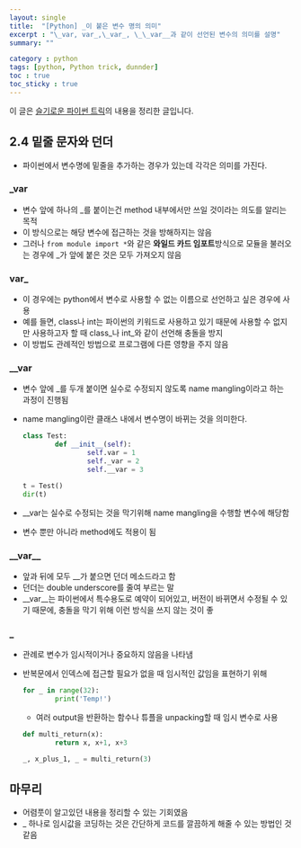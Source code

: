 ```yaml
---
layout: single
title:  "[Python] _이 붙은 변수 명의 의미"
excerpt : "\_var, var_,\_var_, \_\_var__과 같이 선언된 변수의 의미를 설명"
summary: ""

category : python
tags: [python, Python trick, dunnder]
toc : true
toc_sticky : true
---
```

이 글은 [슬기로운 파이썬 트릭](https://www.aladin.co.kr/shop/wproduct.aspx?ItemId=179118176)의 내용을 정리한 글입니다.

## 2.4 밑줄 문자와 던더

- 파이썬에서 변수명에 밑줄을 추가하는 경우가 있는데 각각은 의미를 가진다.

### _var

- 변수 앞에 하나의 _를 붙이는건 method 내부에서만 쓰일 것이라는 의도를 알리는 목적
- 이 방식으로는 해당 변수에 접근하는 것을 방해하지는 않음
- 그러나 `from module import *`와 같은 **와일드 카드 임포트**방식으로 모듈을 불러오는 경우에 _가 앞에 붙은 것은 모두 가져오지 않음

### var_

- 이 경우에는 python에서 변수로 사용할 수 없는 이름으로 선언하고 싶은 경우에 사용
- 예를 들면, class나 int는 파이썬의 키워드로 사용하고 있기 때문에 사용할 수 없지만 사용하고자 할 때 class_나 int_와 같이 선언해 충돌을 방지
- 이 방법도 관례적인 방법으로 프로그램에 다른 영향을 주지 않음

### __var

- 변수 앞에 _를 두개 붙이면 실수로 수정되지 않도록 name mangling이라고 하는 과정이 진행됨
- name mangling이란 클래스 내에서 변수명이 바뀌는 것을 의미한다.

    ```python
    class Test:
            def __init__(self):
                    self.var = 1
                    self._var = 2
                    self.__var = 3

    t = Test()
    dir(t)
    ```

- __var는 실수로 수정되는 것을 막기위해 name mangling을 수행할 변수에 해당함
- 변수 뿐만 아니라 method에도 적용이 됨

### \_\_var__

- 앞과 뒤에 모두 __가 붙으면 던더 메소드라고 함
- 던더는 double underscore를 줄여 부르는 말
- __var__는 파이썬에서 특수용도로 예약이 되어있고, 버전이 바뀌면서 수정될 수 있기 때문에, 충돌을 막기 위해 이런 방식을 쓰지 않는 것이 좋

### _

- 관례로 변수가 임시적이거나 중요하지 않음을 나타냄
- 반복문에서 인덱스에 접근할 필요가 없을 때 임시적인 값임을 표현하기 위해

    ```python
    for _ in range(32):
            print('Temp!')
    ```

    - 여러 output을 반환하는 함수나 튜플을 unpacking할 때 임시 변수로 사용

    ```python
    def multi_return(x):
            return x, x+1, x+3

    _, x_plus_1, _ = multi_return(3)
    ```

## 마무리

- 어렴풋이 알고있던 내용을 정리할 수 있는 기회였음
- _ 하나로 임시값을 코딩하는 것은 간단하게 코드를 깔끔하게 해줄 수 있는 방법인 것 같음